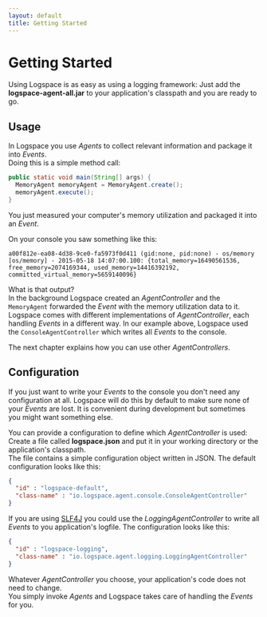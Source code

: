 ```yaml
---
layout: default
title: Getting Started
---
```


# Getting Started
Using Logspace is as easy as using a logging framework:
Just add the **logspace-agent-all.jar** to your application's classpath and you are ready to go.


## Usage

In Logspace you use *Agents* to collect relevant information and package it into *Events*.<br/>
Doing this is a simple method call:

````java
public static void main(String[] args) {
  MemoryAgent memoryAgent = MemoryAgent.create();
  memoryAgent.execute();
}
````

You just measured your computer's memory utilization and packaged it into an *Event*.

On your console you saw something like this:

````
a00f812e-ea08-4d38-9ce0-fa5973f0d411 (gid:none, pid:none) - os/memory [os/memory] - 2015-05-18 14:07:00.100: {total_memory=16490561536, free_memory=2074169344, used_memory=14416392192, committed_virtual_memory=5659140096}
````

What is that output?<br/>
In the background Logspace created an *AgentController* and the ```MemoryAgent``` forwarded the *Event* with the memory utilization data to it.<br/>
Logspace comes with different implementations of *AgentController*, each handling *Events* in a different way. In our example above, Logspace used the ```ConsoleAgentController``` which writes all *Events* to the console.

The next chapter explains how you can use other *AgentControllers*.

## Configuration

If you just want to write your *Events* to the console you don't need any configuration at all.
Logspace will do this by default to make sure none of your *Events* are lost. It is convenient during development but sometimes you might want something else.

You can provide a configuration to define which *AgentController* is used:<br/>
Create a file called **logspace.json** and put it in your working directory or the application's classpath.<br/>
The file contains a simple configuration object written in JSON. The default configuration looks like this:

````json
{
  "id" : "logspace-default",
  "class-name" : "io.logspace.agent.console.ConsoleAgentController"
}
````

If you are using [SLF4J](http://www.slf4j.org/) you could use the *LoggingAgentController* to write all *Events* to you application's logfile.
The configuration looks like this:

````json
{
  "id" : "logspace-logging",
  "class-name" : "io.logspace.agent.logging.LoggingAgentController"
}
````

Whatever *AgentController* you choose, your application's code does not need to change.<br/>
You simply invoke *Agents* and Logspace takes care of handling the *Events* for you.
